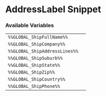 # AddressLabel Snippet

### Available Variables
|||
|---|---|
| `%%GLOBAL_ShipFullName%%` |
| `%%GLOBAL_ShipCompany%%` |
| `%%GLOBAL_ShipAddressLines%%` |
| `%%GLOBAL_ShipSuburb%%` |
| `%%GLOBAL_ShipState%%` |
| `%%GLOBAL_ShipZip%%` |
| `%%GLOBAL_ShipCountry%%` |
| `%%GLOBAL_ShipPhone%%` |  
